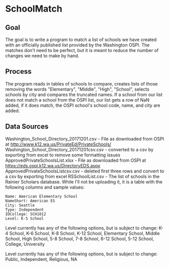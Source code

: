 # SchoolMatch

## Goal

The goal is to write a program to match a list of schools we have created with an officially published list provided by the Washington OSPI. The matches don't need to be perfect, but it is meant to reduce the number of changes we need to make by hand.

## Process

The program reads in tables of schools to compare, creates lists of those removing the words "Elementary", "Middle", "High", "School", selects schools by city and compares the truncated names. If a school from our list does not match a school from the OSPI list, our list gets a row of NaN added, if it does match, the OSPI school's school code, name, and city are added. 

## Data Sources

Washington_School_Directory_20171201.csv - File as downloaded from OSPI at http://www.k12.wa.us/PrivateEd/PrivateSchools/ 
Washington_School_Directory_20171201csv.csv - converted to a csv by exporting from excel to remove some formatting issues
ApprovedPrivateSchoolsList.xlsx - File as downloaded from OSPI at https://eds.ospi.k12.wa.us/DirectoryEDS.aspx 
ApprovedPrivateSchoolsListcsv.csv - deleted first three rows and convert to a csv by exporting from excel
RSSchoolList.csv - The list of schools in the Rainier Scholars database. While I'll not be uploading it, it is a table with the following columns and sample values: 
```
Name: American Elementary School
NameShort: American ES
City: Seattle
Type: Independent
IDCollege: SCH1012
Level: K-5 School
```

Level currently has any of the following options, but is subject to change: K-4 School, K-6 School, K-8 School, K-12 School, Elementary School, Middle School, High School, 5-8 School, 7-8 School, 6-12 School, 5-12 School, College, University

Level currently has any of the following options, but is subject to change: Public, Independent, Religious, NA
